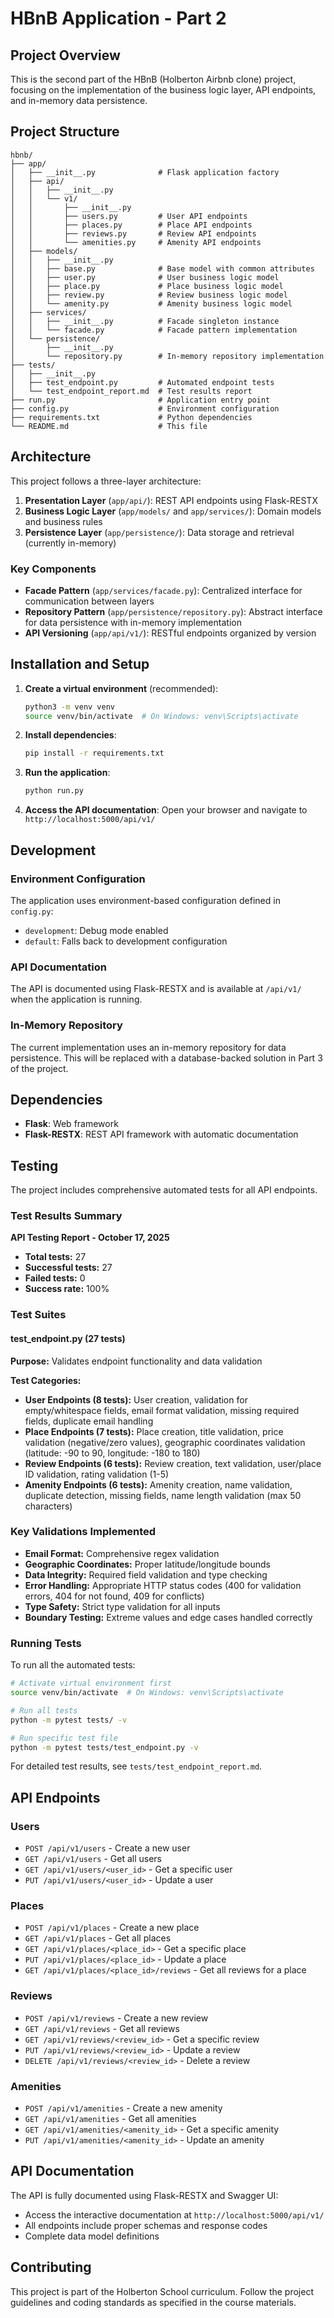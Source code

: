 # HBnB Application - Part 2

## Project Overview

This is the second part of the HBnB (Holberton Airbnb clone) project, focusing on the implementation of the business logic layer, API endpoints, and in-memory data persistence.

## Project Structure

```
hbnb/
├── app/
│   ├── __init__.py              # Flask application factory
│   ├── api/
│   │   ├── __init__.py
│   │   └── v1/
│   │       ├── __init__.py
│   │       ├── users.py         # User API endpoints
│   │       ├── places.py        # Place API endpoints
│   │       ├── reviews.py       # Review API endpoints
│   │       └── amenities.py     # Amenity API endpoints
│   ├── models/
│   │   ├── __init__.py
│   │   ├── base.py              # Base model with common attributes
│   │   ├── user.py              # User business logic model
│   │   ├── place.py             # Place business logic model
│   │   ├── review.py            # Review business logic model
│   │   └── amenity.py           # Amenity business logic model
│   ├── services/
│   │   ├── __init__.py          # Facade singleton instance
│   │   └── facade.py            # Facade pattern implementation
│   └── persistence/
│       ├── __init__.py
│       └── repository.py        # In-memory repository implementation
├── tests/
│   ├── __init__.py
│   ├── test_endpoint.py         # Automated endpoint tests
│   └── test_endpoint_report.md  # Test results report
├── run.py                       # Application entry point
├── config.py                    # Environment configuration
├── requirements.txt             # Python dependencies
└── README.md                    # This file
```

## Architecture

This project follows a three-layer architecture:

1. **Presentation Layer** (`app/api/`): REST API endpoints using Flask-RESTX
2. **Business Logic Layer** (`app/models/` and `app/services/`): Domain models and business rules
3. **Persistence Layer** (`app/persistence/`): Data storage and retrieval (currently in-memory)

### Key Components

- **Facade Pattern** (`app/services/facade.py`): Centralized interface for communication between layers
- **Repository Pattern** (`app/persistence/repository.py`): Abstract interface for data persistence with in-memory implementation
- **API Versioning** (`app/api/v1/`): RESTful endpoints organized by version

## Installation and Setup

1. **Create a virtual environment** (recommended):
   ```bash
   python3 -m venv venv
   source venv/bin/activate  # On Windows: venv\Scripts\activate
   ```

2. **Install dependencies**:
   ```bash
   pip install -r requirements.txt
   ```

3. **Run the application**:
   ```bash
   python run.py
   ```

4. **Access the API documentation**:
   Open your browser and navigate to `http://localhost:5000/api/v1/`

## Development

### Environment Configuration

The application uses environment-based configuration defined in `config.py`:
- `development`: Debug mode enabled
- `default`: Falls back to development configuration

### API Documentation

The API is documented using Flask-RESTX and is available at `/api/v1/` when the application is running.

### In-Memory Repository

The current implementation uses an in-memory repository for data persistence. This will be replaced with a database-backed solution in Part 3 of the project.

## Dependencies

- **Flask**: Web framework
- **Flask-RESTX**: REST API framework with automatic documentation

## Testing

The project includes comprehensive automated tests for all API endpoints.

### Test Results Summary

**API Testing Report - October 17, 2025**

- **Total tests:** 27
- **Successful tests:** 27
- **Failed tests:** 0
- **Success rate:** 100%

### Test Suites

#### test_endpoint.py (27 tests)
**Purpose:** Validates endpoint functionality and data validation

**Test Categories:**
- **User Endpoints (8 tests):** User creation, validation for empty/whitespace fields, email format validation, missing required fields, duplicate email handling
- **Place Endpoints (7 tests):** Place creation, title validation, price validation (negative/zero values), geographic coordinates validation (latitude: -90 to 90, longitude: -180 to 180)
- **Review Endpoints (6 tests):** Review creation, text validation, user/place ID validation, rating validation (1-5)
- **Amenity Endpoints (6 tests):** Amenity creation, name validation, duplicate detection, missing fields, name length validation (max 50 characters)

### Key Validations Implemented
- **Email Format:** Comprehensive regex validation
- **Geographic Coordinates:** Proper latitude/longitude bounds
- **Data Integrity:** Required field validation and type checking
- **Error Handling:** Appropriate HTTP status codes (400 for validation errors, 404 for not found, 409 for conflicts)
- **Type Safety:** Strict type validation for all inputs
- **Boundary Testing:** Extreme values and edge cases handled correctly

### Running Tests

To run all the automated tests:
```bash
# Activate virtual environment first
source venv/bin/activate  # On Windows: venv\Scripts\activate

# Run all tests
python -m pytest tests/ -v

# Run specific test file
python -m pytest tests/test_endpoint.py -v
```

For detailed test results, see `tests/test_endpoint_report.md`.

## API Endpoints

### Users
- `POST /api/v1/users` - Create a new user
- `GET /api/v1/users` - Get all users
- `GET /api/v1/users/<user_id>` - Get a specific user
- `PUT /api/v1/users/<user_id>` - Update a user

### Places
- `POST /api/v1/places` - Create a new place
- `GET /api/v1/places` - Get all places
- `GET /api/v1/places/<place_id>` - Get a specific place
- `PUT /api/v1/places/<place_id>` - Update a place
- `GET /api/v1/places/<place_id>/reviews` - Get all reviews for a place

### Reviews
- `POST /api/v1/reviews` - Create a new review
- `GET /api/v1/reviews` - Get all reviews
- `GET /api/v1/reviews/<review_id>` - Get a specific review
- `PUT /api/v1/reviews/<review_id>` - Update a review
- `DELETE /api/v1/reviews/<review_id>` - Delete a review

### Amenities
- `POST /api/v1/amenities` - Create a new amenity
- `GET /api/v1/amenities` - Get all amenities
- `GET /api/v1/amenities/<amenity_id>` - Get a specific amenity
- `PUT /api/v1/amenities/<amenity_id>` - Update an amenity

## API Documentation

The API is fully documented using Flask-RESTX and Swagger UI:
- Access the interactive documentation at `http://localhost:5000/api/v1/`
- All endpoints include proper schemas and response codes
- Complete data model definitions

## Contributing

This project is part of the Holberton School curriculum. Follow the project guidelines and coding standards as specified in the course materials.